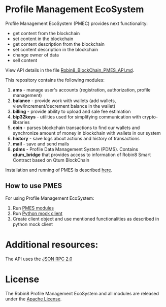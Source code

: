 # Profile Management EcoSystem

Profile Management EcoSystem (PMEC) provides next functionality:

- get content from the blockchain
- set content in the blockchain
- get content description from the blockchain
- set content description in the blockchain
- change owner of data
- sell content

View API details in the file [Robin8_BlockChain_PMES_API.md](Robin8_BlockChain_PMES_API.md).

This repository contains the following modules:

1. **ams** - manage user's accounts (registration, authorization, profile management)
2. **balance** - provide work with wallets (add wallets, view/increment/decrement balance in the wallet)
2. **billing** - provide ability to upload and sale fee estimation
4. **bip32keys** - utilities used for simplifying communication with crypto-libraries
4. **coin** - parses blockchain transactions to find our wallets and synchronize amount of money in blockchain with wallets in our system
3. **history** - save logs about actions and history of transactions
5. **mail** - save and send mails
6. **pdms** - Profile Data Management System (PDMS). Contains **qtum_bridge** that provides access to information of Robin8 Smart Contract based on Qtum BlockChain

Installation and running of PMES is described [here](Installation.md).

## How to use PMES

For using Profile Management EcoSystem:

1. Run [PMES modules](Installation.md)
2. Run [Python mock client](https://github.com/Robin8Put/pdms_py_client)
3. Create client object and use mentioned functionalities as described in python mock client

# Additional resources:

The API uses the [JSON RPC 2.0](http://www.jsonrpc.org/specification) 

# License

The Robin8 Profile Management EcoSystem and all modules are released under the [Apache License](https://www.apache.org/licenses/LICENSE-2.0).
